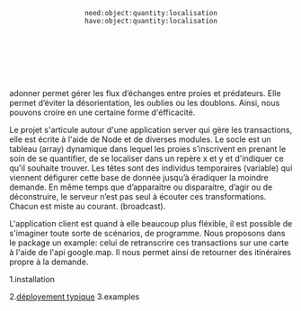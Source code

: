 <br><br><br><br>
 <p align="center">
<code>need:object:quantity:localisation</code><br>
<code>have:object:quantity:localisation</code>
 </p>
<br><br><br><br><br>

adonner permet gérer les flux d’échanges entre proies et prédateurs. Elle permet d’éviter la désorientation, les oublies ou les doublons. Ainsi, nous pouvons croire en une certaine forme d'éfficacité.

Le projet s'articule autour d'une application server qui gère les transactions, elle est écrite à l'aide de Node et de diverses modules. Le socle est un tableau (array) dynamique dans lequel les proies s’inscrivent en prenant le soin de se quantifier, de se localiser dans un repère x et y et d'indiquer ce qu'il souhaite trouver. Les têtes sont des individus temporaires (variable) qui viennent défigurer cette base de donnée jusqu’à éradiquer la moindre demande. En même temps que d’apparaitre ou disparaitre, d’agir ou de déconstruire, le serveur n’est pas seul à écouter ces transformations. Chacun est miste au courant. (broadcast).

L'application client est quand à elle beaucoup plus fléxible, il est possible de s'imaginer toute sorte de scénarios, de programme. Nous proposons dans le package un example: celui de retranscrire ces transactions sur une carte à l'aide de l'api google.map. Il nous permet ainsi de retourner des itinéraires propre à la demande.

1.installation


2.<a href="www.adonner.mrself.com">déployement typique</a>
3.examples
